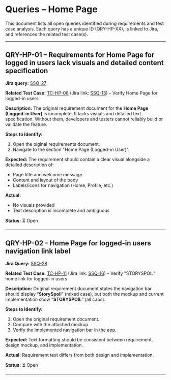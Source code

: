 # Queries – Home Page

This document lists all open queries identified during requirements and test case analysis.
Each query has a unique ID (QRY-HP-XX), is linked to Jira, and references the related test case(s).

---

## QRY-HP-01 – Requirements for Home Page for logged in users lack visuals and detailed content specification

**Jira query:** [SSQ-27](https://storyspoilerqa.atlassian.net/browse/SSQ-27)

**Related Test Case:** [TC-HP-08](../tests/test-cases-home-page.md#tc-hp-08) (Jira link: [SSQ-13](https://storyspoilerqa.atlassian.net/browse/SSQ-13)) – Verify Home Page for logged-in users  

**Description:**
The original requirement document for the **Home Page (Logged-in User)** is incomplete. It lacks visuals and detailed text specification. Without them, developers and testers cannot reliably build or validate the feature.

**Steps to Identify:**

1. Open the oiginal requirements document.
2. Navigate to the section "Home Page (Logged-in User)".

**Expected:**
The requirement should contain a clear visual alongside a detailed description of:

* Page title and welcome message
* Content and layout of the body
* Labels/icons for navigation (Home, Profile, etc.)

**Actual:**

* No visuals provided
* Text description is incomplete and ambiguous

**Status:** ⏳ Open

---

## QRY-HP-02 – Home Page for logged-in users navigation link label

**Jira Query:** [SSQ-28](https://storyspoilerqa.atlassian.net/browse/SSQ-28)

**Related Test Case:** [TC-HP-11](../tests/test-cases-home-page.md#tc-hp-11) (Jira link: [SSQ-16](https://storyspoilerqa.atlassian.net/browse/SSQ-16)) – Verify "STORYSPOIL" home link for logged-in users

**Description:**
Original requirement document states the navigation bar should display “**StorySpoil**” (mixed case), but both the mockup and current implementation show “**STORYSPOIL**” (all caps).

**Steps to Identify:**

1. Open the original requirement document.
2. Compare with the attached mockup.
3. Verify the implemented navigation bar in the app.

**Expected:**
Text formatting should be consistent between requirement, design mockup, and implementation.

**Actual:**
Requirement text differs from both design and implementation.

**Status:** ⏳ Open

---
